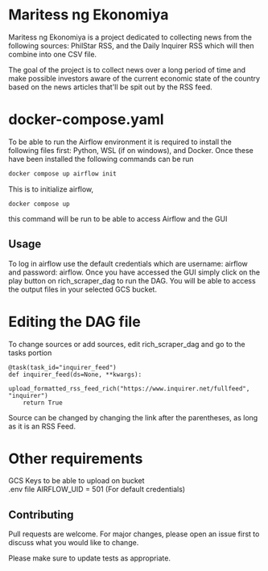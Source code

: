 # Maritess ng Ekonomiya

Maritess ng Ekonomiya is a project dedicated to collecting news from the following sources:
PhilStar RSS, and the Daily Inquirer RSS which will then combine into one CSV file. <br/>

The goal of the project is to collect news over a long period of time and make possible investors aware of the current economic state of the country based on the news articles that'll be spit out by the RSS feed.

# docker-compose.yaml
To be able to run the Airflow environment it is required to install the following files first:
Python, WSL (if on windows), and Docker. Once these have been installed the following commands can be run

```bash
docker compose up airflow init
```
This is to initialize airflow,
```
docker compose up
```
this command will be run to be able to access Airflow and the GUI
## Usage
To log in airflow use the default credentials which are username: airflow and password: airflow. Once you have accessed the GUI simply click on the play button on rich_scraper_dag to run the DAG. You will be able to access the output files in your selected GCS bucket.
# Editing the DAG file
To change sources or add sources, edit rich_scraper_dag and go to the tasks portion
```
@task(task_id="inquirer_feed")
def inquirer_feed(ds=None, **kwargs):
    upload_formatted_rss_feed_rich("https://www.inquirer.net/fullfeed", "inquirer")
    return True
```
Source can be changed by changing the link after the parentheses, as long as it is an RSS Feed.
# Other requirements
GCS Keys to be able to upload on bucket<br/>
.env file AIRFLOW_UID = 501 (For default credentials)


## Contributing
Pull requests are welcome. For major changes, please open an issue first to discuss what you would like to change.

Please make sure to update tests as appropriate.
